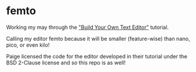 # femto
Working my may through the ["Build Your Own Text Editor"](https://viewsourcecode.org/snaptoken/kilo/index.html) tutorial.

Calling my editor femto because it will be smaller (feature-wise) than nano, pico, or even kilo!

Paige licensed the code for the editor developed in their tutorial under the BSD 2-Clause license and so this repo is as well!
